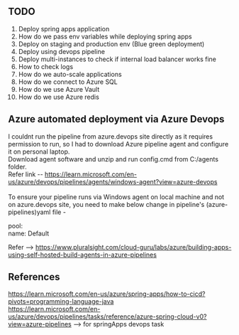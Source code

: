 ## TODO
1) Deploy spring apps application <br />
2) How do we pass env variables while deploying spring apps <br />
3) Deploy on staging and production env (Blue green deployment)<br /> 
4) Deploy using devops pipeline <br />
5) Deploy multi-instances to check if internal load balancer works fine <br />
6) How to check logs <br />
7) How do we auto-scale applications <br />
8) How do we connect to Azure SQL <br />
9) How do we use Azure Vault <br />
10) How do we use Azure redis <br />



## Azure automated deployment via Azure Devops

I couldnt run the pipeline from azure.devops site directly as it requires permission to run,
so I had to download Azure pipeline agent and configure it on personal laptop. <br /> 
Download agent software and unzip and run config.cmd from C:/agents folder. <br />
Refer link -- https://learn.microsoft.com/en-us/azure/devops/pipelines/agents/windows-agent?view=azure-devops <br />
<br />
To ensure your pipeline runs via Windows agent on local machine and not on azure.devops site,
you need to make below change in pipeline's (azure-pipelines)yaml file - <br />

pool: <br />
 name: Default <br />

Refer --> https://www.pluralsight.com/cloud-guru/labs/azure/building-apps-using-self-hosted-build-agents-in-azure-pipelines <br /> 

## References 
https://learn.microsoft.com/en-us/azure/spring-apps/how-to-cicd?pivots=programming-language-java <br />
https://learn.microsoft.com/en-us/azure/devops/pipelines/tasks/reference/azure-spring-cloud-v0?view=azure-pipelines --> for springApps devops task <br />

